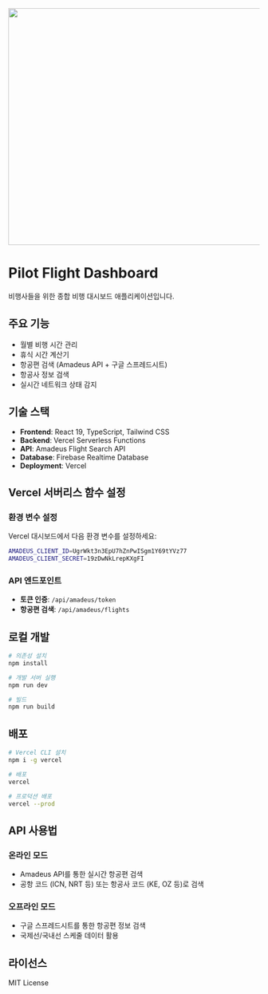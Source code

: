 <div align="center">
<img width="1200" height="475" alt="GHBanner" src="https://github.com/user-attachments/assets/0aa67016-6eaf-458a-adb2-6e31a0763ed6" />
</div>

# Pilot Flight Dashboard

비행사들을 위한 종합 비행 대시보드 애플리케이션입니다.

## 주요 기능

- 월별 비행 시간 관리
- 휴식 시간 계산기
- 항공편 검색 (Amadeus API + 구글 스프레드시트)
- 항공사 정보 검색
- 실시간 네트워크 상태 감지

## 기술 스택

- **Frontend**: React 19, TypeScript, Tailwind CSS
- **Backend**: Vercel Serverless Functions
- **API**: Amadeus Flight Search API
- **Database**: Firebase Realtime Database
- **Deployment**: Vercel

## Vercel 서버리스 함수 설정

### 환경 변수 설정

Vercel 대시보드에서 다음 환경 변수를 설정하세요:

```bash
AMADEUS_CLIENT_ID=UgrWkt3n3EpU7hZnPwISgm1Y69tYVz77
AMADEUS_CLIENT_SECRET=19zDwNkLrepKXgFI
```

### API 엔드포인트

- **토큰 인증**: `/api/amadeus/token`
- **항공편 검색**: `/api/amadeus/flights`

## 로컬 개발

```bash
# 의존성 설치
npm install

# 개발 서버 실행
npm run dev

# 빌드
npm run build
```

## 배포

```bash
# Vercel CLI 설치
npm i -g vercel

# 배포
vercel

# 프로덕션 배포
vercel --prod
```

## API 사용법

### 온라인 모드
- Amadeus API를 통한 실시간 항공편 검색
- 공항 코드 (ICN, NRT 등) 또는 항공사 코드 (KE, OZ 등)로 검색

### 오프라인 모드
- 구글 스프레드시트를 통한 항공편 정보 검색
- 국제선/국내선 스케줄 데이터 활용

## 라이선스

MIT License
